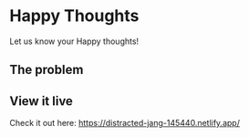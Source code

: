 # Happy Thoughts

Let us know your Happy thoughts!

## The problem

## View it live

Check it out here:
https://distracted-jang-145440.netlify.app/
